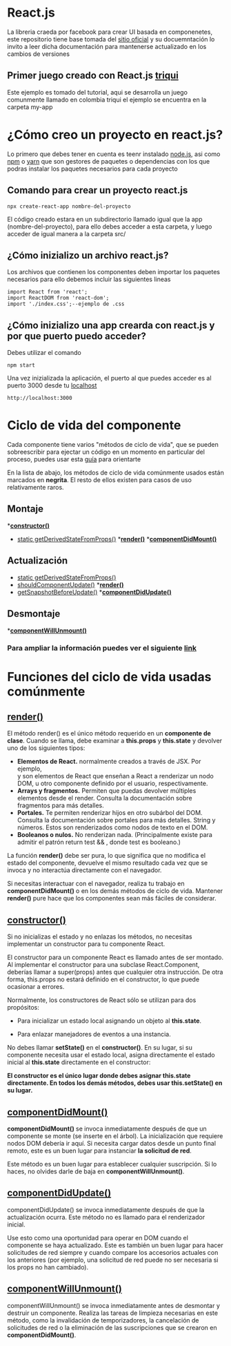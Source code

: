 # React.js
La libreria craeda por facebook para crear UI basada en componenetes, este repositorio tiene base tomada del [sitio oficial](https://es.reactjs.org/docs/getting-started.html) y su docuemntación
lo invito a leer dicha documentación para mantenerse actualizado en los cambios de versiones  
## Primer juego creado con React.js [triqui](https://es.reactjs.org/tutorial/tutorial.html)
Este ejemplo es tomado del tutorial, aqui se desarrolla un juego comunmente llamado en colombia triqui el ejemplo se encuentra en la carpeta my-app
# ¿Cómo creo un proyecto en react.js?
Lo primero que debes tener en cuenta es teenr instalado [node.js](https://nodejs.org/es/), asi como [npm](https://www.npmjs.com/) o [yarn](https://yarnpkg.com/) que son gestores de paquetes o dependencias con los que podras instalar los paquetes necesarios para cada proyecto

## Comando para crear un proyecto react.js

	npx create-react-app nombre-del-proyecto

El código creado estara en un subdirectorio llamado igual que la app (nombre-del-proyecto), para ello debes acceder a esta carpeta, y luego acceder de igual manera a la carpeta src/

## ¿Cómo inizializo un archivo react.js?

Los archivos que contienen los componentes deben importar los paquetes necesarios para ello debemos incluir las siguientes lineas 

	import React from 'react';
	import ReactDOM from 'react-dom';
	import './index.css';--ejemplo de .css

## ¿Cómo inizializo una app crearda con react.js y por que puerto puedo acceder?

Debes utilizar el comando 

	npm start 

Una vez inizializada la aplicación, el puerto al que puedes acceder es al puerto 3000 desde tu [localhost](http://localhost:3000)

	http://localhost:3000
 
# Ciclo de vida del componente 

Cada componente tiene varios "métodos de ciclo de vida", que se pueden sobreescribir para ejectar un código en un momento en particular del proceso, puedes usar esta [guía](http://projects.wojtekmaj.pl/react-lifecycle-methods-diagram/) para orientarte 

En la lista de abajo, los métodos de ciclo de vida comúnmente usados están marcados en **negrita**. El resto de ellos existen para casos de uso relativamente raros.

## Montaje
***[constructor()](https://es.reactjs.org/docs/react-component.html#constructor)**
* [static getDerivedStateFromProps()](https://es.reactjs.org/docs/react-component.html#static-getderivedstatefromprops)
***[render()](https://es.reactjs.org/docs/react-component.html#render)**
***[componentDidMount()](https://es.reactjs.org/docs/react-component.html#componentdidmount)**

## Actualización

* [static getDerivedStateFromProps()](https://es.reactjs.org/docs/react-component.html#static-getderivedstatefromprops)
* [shouldComponentUpdate()](https://es.reactjs.org/docs/react-component.html#shouldcomponentupdate)
***[render()](https://es.reactjs.org/docs/react-component.html#render)**
* [getSnapshotBeforeUpdate()](https://es.reactjs.org/docs/react-component.html#getsnapshotbeforeupdate)
***[componentDidUpdate()](https://es.reactjs.org/docs/react-component.html#componentdidupdate)**	

## Desmontaje

***[componentWillUnmount()](https://es.reactjs.org/docs/react-component.html#componentwillunmount)**

### Para ampliar la información puedes ver el siguiente [link](https://es.reactjs.org/docs/react-component.html) 

# Funciones del ciclo de vida usadas comúnmente
## [render()](https://es.reactjs.org/docs/react-component.html#render)

El método render() es el único método requerido en un **componente de clase**.
Cuando se llama, debe examinar a **this.props** y **this.state** y devolver uno de los siguientes tipos:

* **Elementos de React.** normalmente creados a través de JSX. Por ejemplo, <div /> y <MyComponent /> son elementos de React que enseñan a React a renderizar un nodo DOM, u otro componente definido por el usuario, respectivamente.
* **Arrays y fragmentos.** Permiten que puedas devolver múltiples elementos desde el render. Consulta la documentación sobre fragmentos para más detalles.
* **Portales.** Te permiten renderizar hijos en otro subárbol del DOM. Consulta la documentación sobre portales para más detalles.
String y números. Estos son renderizados como nodos de texto en el DOM.
* **Booleanos o nulos.** No renderizan nada. (Principalmente existe para admitir el patrón return test && <Child />, donde test es booleano.)

La función **render()** debe ser pura, lo que significa que no modifica el estado del componente, devuelve el mismo resultado cada vez que se invoca y no interactúa directamente con el navegador.

Si necesitas interactuar con el navegador, realiza tu trabajo en **componentDidMount()** o en los demás métodos de ciclo de vida. Mantener **render()** pure hace que los componentes sean más fáciles de considerar.

## [constructor()](https://es.reactjs.org/docs/react-component.html#constructor)
Si no inicializas el estado y no enlazas los métodos, no necesitas implementar un constructor para tu componente React.

El constructor para un componente React es llamado antes de ser montado. Al implementar el constructor para una subclase React.Component, deberías llamar a super(props) antes que cualquier otra instrucción. De otra forma, this.props no estará definido en el constructor, lo que puede ocasionar a errores.

Normalmente, los constructores de React sólo se utilizan para dos propósitos:

* Para inicializar un estado local asignando un objeto al **this.state**.

* Para enlazar manejadores de eventos a una instancia.

No debes llamar **setState()** en el **constructor()**. En su lugar, si su componente necesita usar el estado local, asigna directamente el estado inicial al **this.state** directamente en el constructor:

**El constructor es el único lugar donde debes asignar this.state directamente. En todos los demás métodos, debes usar this.setState() en su lugar.**

## [componentDidMount()](https://es.reactjs.org/docs/react-component.html#componentdidmount)

**componentDidMount()** se invoca inmediatamente después de que un componente se monte (se inserte en el árbol). La inicialización que requiere nodos DOM debería ir aquí. Si necesita cargar datos desde un punto final remoto, este es un buen lugar para instanciar **la solicitud de red**.

Este método es un buen lugar para establecer cualquier suscripción. Si lo haces, no olvides darle de baja en **componentWillUnmount()**.

## [componentDidUpdate()](https://es.reactjs.org/docs/react-component.html#componentdidupdate)

componentDidUpdate() se invoca inmediatamente después de que la actualización ocurra. Este método no es llamado para el renderizador inicial.

Use esto como una oportunidad para operar en DOM cuando el componente se haya actualizado. Este es también un buen lugar para hacer solicitudes de red siempre y cuando compare los accesorios actuales con los anteriores (por ejemplo, una solicitud de red puede no ser necesaria si los props no han cambiado).

## [componentWillUnmount()](https://es.reactjs.org/docs/react-component.html#componentwillunmount)

componentWillUnmount() se invoca inmediatamente antes de desmontar y destruir un componente. Realiza las tareas de limpieza necesarias en este método, como la invalidación de temporizadores, la cancelación de solicitudes de red o la eliminación de las suscripciones que se crearon en **componentDidMount()**.